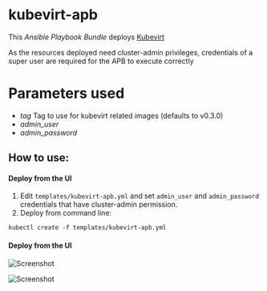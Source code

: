 # kubevirt-apb
This *Ansible Playbook Bundle* deploys [Kubevirt](http://www.kubevirt.io)

As the resources deployed need cluster-admin privileges, credentials of a super user are required for the APB to execute correctly

# Parameters used

- *tag*  Tag to use for kubevirt related images (defaults to v0.3.0)
- *admin_user*
- *admin_password*

## How to use:

#### Deploy from the UI

1) Edit ```templates/kubevirt-apb.yml``` and set ```admin_user``` and ```admin_password``` credentials that have cluster-admin permission.
2) Deploy from command line:

```
kubectl create -f templates/kubevirt-apb.yml
```

#### Deploy from the UI

![Screenshot](images/kubevirt1.png)


![Screenshot](images/kubevirt2.png)
